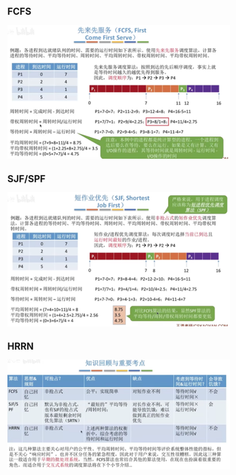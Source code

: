 

## FCFS
![输入图片说明](/imgs/2025-09-11/Jc6o0xWLzM1Eq4if.png)
## SJF/SPF
![输入图片说明](/imgs/2025-09-11/nzKyvXmWuFLVwBDw.png)
## HRRN
![输入图片说明](/imgs/2025-09-11/pw3AC9gCEHci7Ijo.png)
<!--stackedit_data:
eyJoaXN0b3J5IjpbLTE0MTgyNDYxMF19
-->